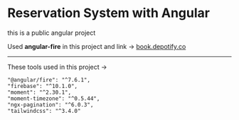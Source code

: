 # Reservation System with Angular
this is a public angular project

Used <strong>angular-fire</strong> in this project and link -> <a href="https://book.depotify.co/">book.depotify.co</a>
<hr>

These tools used in this project ->

    "@angular/fire": "^7.6.1",
    "firebase": "^10.1.0",
    "moment": "^2.30.1",
    "moment-timezone": "^0.5.44",
    "ngx-pagination": "^6.0.3",
    "tailwindcss": "^3.4.0"

